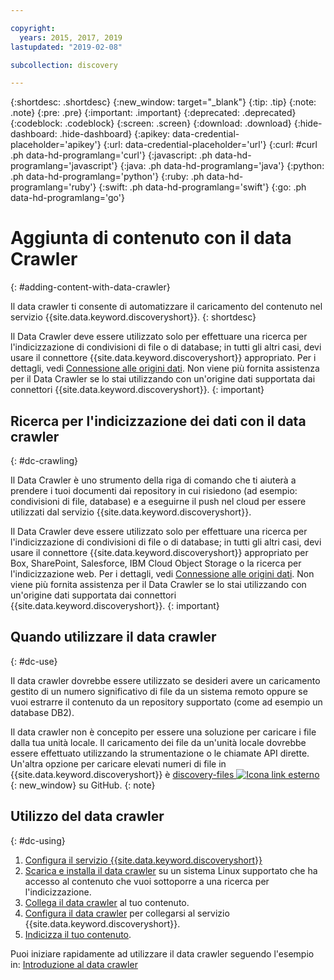 ```yaml
---

copyright:
  years: 2015, 2017, 2019
lastupdated: "2019-02-08"

subcollection: discovery

---
```


{:shortdesc: .shortdesc}
{:new_window: target="_blank"}
{:tip: .tip}
{:note: .note}
{:pre: .pre}
{:important: .important}
{:deprecated: .deprecated}
{:codeblock: .codeblock}
{:screen: .screen}
{:download: .download}
{:hide-dashboard: .hide-dashboard}
{:apikey: data-credential-placeholder='apikey'} 
{:url: data-credential-placeholder='url'}
{:curl: #curl .ph data-hd-programlang='curl'}
{:javascript: .ph data-hd-programlang='javascript'}
{:java: .ph data-hd-programlang='java'}
{:python: .ph data-hd-programlang='python'}
{:ruby: .ph data-hd-programlang='ruby'}
{:swift: .ph data-hd-programlang='swift'}
{:go: .ph data-hd-programlang='go'}

# Aggiunta di contenuto con il data Crawler
{: #adding-content-with-data-crawler}

Il data crawler ti consente di automatizzare il caricamento del contenuto nel servizio {{site.data.keyword.discoveryshort}}.
{: shortdesc}

Il Data Crawler deve essere utilizzato solo per effettuare una ricerca per l'indicizzazione di condivisioni di file o di database; in tutti gli altri casi, devi usare il connettore {{site.data.keyword.discoveryshort}} appropriato. Per i dettagli, vedi [Connessione alle origini dati](/docs/services/discovery?topic=discovery-sources#sources). Non viene più fornita assistenza per il Data Crawler se lo stai utilizzando con un'origine dati supportata dai connettori {{site.data.keyword.discoveryshort}}.
{: important}

## Ricerca per l'indicizzazione dei dati con il data crawler
{: #dc-crawling}

Il Data Crawler è uno strumento della riga di comando che ti aiuterà a prendere i tuoi documenti dai repository in cui risiedono (ad esempio: condivisioni di file, database) e a eseguirne il push nel cloud per essere utilizzati dal servizio {{site.data.keyword.discoveryshort}}.

Il Data Crawler deve essere utilizzato solo per effettuare una ricerca per l'indicizzazione di condivisioni di file o di database; in tutti gli altri casi, devi usare il connettore {{site.data.keyword.discoveryshort}} appropriato per Box, SharePoint, Salesforce, IBM Cloud Object Storage o la ricerca per l'indicizzazione web. Per i dettagli, vedi [Connessione alle origini dati](/docs/services/discovery?topic=discovery-sources#sources). Non viene più fornita assistenza per il Data Crawler se lo stai utilizzando con un'origine dati supportata dai connettori {{site.data.keyword.discoveryshort}}.
{: important}

## Quando utilizzare il data crawler
{: #dc-use}

Il data crawler dovrebbe essere utilizzato se desideri avere un caricamento gestito di un numero significativo di file da un sistema remoto oppure se vuoi estrarre il contenuto da un repository supportato (come ad esempio un database DB2).

Il data crawler non è concepito per essere una soluzione per caricare i file dalla tua unità locale. Il caricamento dei file da un'unità locale dovrebbe essere effettuato utilizzando la strumentazione o le chiamate API dirette. Un'altra opzione per caricare elevati numeri di file in {{site.data.keyword.discoveryshort}} è [discovery-files ![Icona link esterno](../../icons/launch-glyph.svg "Icona link esterno")](https://github.com/IBM/discovery-files){: new_window} su GitHub.
{: note}

## Utilizzo del data crawler
{: #dc-using}

1. [Configura il servizio {{site.data.keyword.discoveryshort}}](/docs/services/discovery?topic=discovery-configservice#configservice)
1. [Scarica e installa il data crawler](/docs/services/discovery?topic=discovery-downloading-and-installing-the-data-crawler#downloading-and-installing-the-data-crawler) su un sistema Linux supportato che ha accesso al contenuto che vuoi sottoporre a una ricerca per l'indicizzazione.
1. [Collega il data crawler](/docs/services/discovery?topic=discovery-configuring-connector-and-seed-options#configuring-connector-and-seed-options) al tuo contenuto.
1. [Configura il data crawler](/docs/services/discovery?topic=discovery-configuring-the-data-crawler#configuring-the-data-crawler) per collegarsi al servizio {{site.data.keyword.discoveryshort}}.
1. [Indicizza il tuo contenuto](/docs/services/discovery?topic=discovery-crawling-your-data-repository#crawling-your-data-repository).

Puoi iniziare rapidamente ad utilizzare il data crawler seguendo l'esempio in: [Introduzione al data crawler](/docs/services/discovery?topic=discovery-getting-started-with-the-data-crawler#getting-started-with-the-data-crawler)
